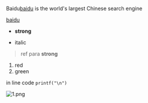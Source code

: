 Baidu[baidu](https://www.baidu.com/) is the world's largest Chinese search engine

[baidu](https://www.baidu.com/)

- **strong**

- italic

  

> ref para **strong**

1. red
2. green

in line code `printf("\n")`

![1.png](C:\Users\DELL\Desktop\新建文件夹\Project1\Project1\image\1.png)

